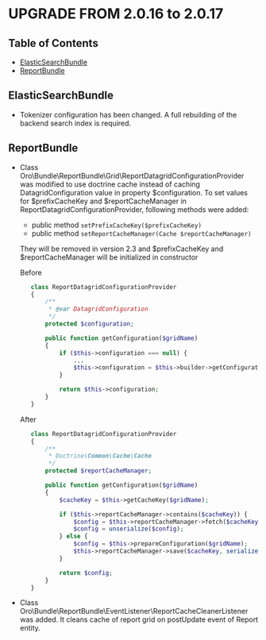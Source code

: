 UPGRADE FROM 2.0.16 to 2.0.17
=============================

Table of Contents
-----------------

- [ElasticSearchBundle](#elasticsearchbundle)
- [ReportBundle](#reportbundle)

ElasticSearchBundle
-------------------
- Tokenizer configuration has been changed. A full rebuilding of the backend search index is required.

ReportBundle
------------

- Class Oro\Bundle\ReportBundle\Grid\ReportDatagridConfigurationProvider was modified to use doctrine cache instead of caching DatagridConfiguration value in property $configuration.
To set values for $prefixCacheKey and $reportCacheManager in ReportDatagridConfigurationProvider, following methods were added:
     - public method `setPrefixCacheKey($prefixCacheKey)`
     - public method `setReportCacheManager(Cache $reportCacheManager)`

     They will be removed in version 2.3 and $prefixCacheKey and $reportCacheManager will be initialized in constructor

     Before
     ```PHP
        class ReportDatagridConfigurationProvider
        {
            /**
             * @var DatagridConfiguration
             */
            protected $configuration;

            public function getConfiguration($gridName)
            {
                if ($this->configuration === null) {
                    ...
                    $this->configuration = $this->builder->getConfiguration();
                }

                return $this->configuration;
            }
        }
     ```

     After
     ```PHP
        class ReportDatagridConfigurationProvider
        {
            /**
             * Doctrine\Common\Cache\Cache
             */
            protected $reportCacheManager;

            public function getConfiguration($gridName)
            {
                $cacheKey = $this->getCacheKey($gridName);

                if ($this->reportCacheManager->contains($cacheKey)) {
                    $config = $this->reportCacheManager->fetch($cacheKey);
                    $config = unserialize($config);
                } else {
                    $config = $this->prepareConfiguration($gridName);
                    $this->reportCacheManager->save($cacheKey, serialize($config));
                }

                return $config;
            }
        }
     ```

- Class Oro\Bundle\ReportBundle\EventListener\ReportCacheCleanerListener was added. It cleans cache of report grid on postUpdate event of Report entity.

